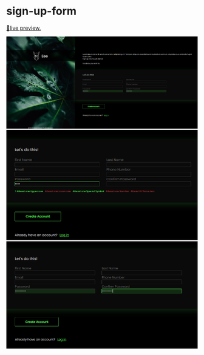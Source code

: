 # sign-up-form
[🤏live preview.](https://meetmepatel.github.io/sign-up-form/)


<img src="images/ss1.png" alt="Alt text" title="Optional title">
<img src="images/ss2.png" alt="Alt text" title="Optional title">
<img src="images/ss3.png" alt="Alt text" title="Optional title">